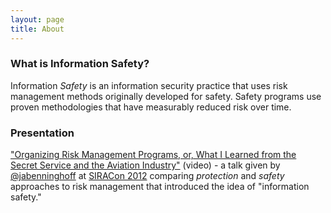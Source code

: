 ```yaml
---
layout: page
title: About
---
```

### What is Information Safety?
Information *Safety* is an information security practice that uses risk management methods originally developed for safety. Safety programs use proven methodologies that have measurably reduced risk over time.

### Presentation
["Organizing Risk Management Programs, or, What I Learned from the Secret Service and the Aviation Industry"](http://vimeo.com/44519848) (video) - a talk given by [@jabenninghoff](https://github.com/jabenninghoff) at [SIRACon 2012](https://www.societyinforisk.org/posts/2012/Mar/siracon-2012/) comparing *protection* and *safety* approaches to risk management that introduced the idea of "information safety."
